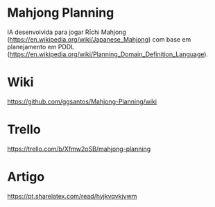 # Mahjong Planning
IA desenvolvida para jogar Rīchi Mahjong (https://en.wikipedia.org/wiki/Japanese_Mahjong) com base em planejamento em PDDL (https://en.wikipedia.org/wiki/Planning_Domain_Definition_Language).

# Wiki
https://github.com/ggsantos/Mahjong-Planning/wiki

# Trello
https://trello.com/b/Xfmw2oSB/mahjong-planning

# Artigo
https://pt.sharelatex.com/read/hyjkvqvkjvwm
